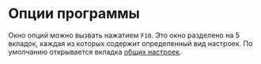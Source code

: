# Опции программы

Окно опций можно вызвать нажатием `F10`. Это окно разделено на 5 вкладок, каждая из которых содержит определенный вид настроек. По умолчанию открывается вкладка [общих настроек](general.md).

